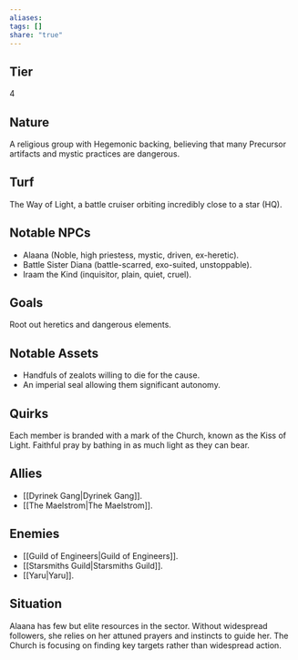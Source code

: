```yaml
---
aliases: 
tags: []
share: "true"
---
```

## Tier

4

## Nature

A religious group with Hegemonic backing, believing that many Precursor artifacts and mystic practices are dangerous.

## Turf

The Way of Light, a battle cruiser orbiting incredibly close to a star (HQ).

## Notable NPCs

- Alaana (Noble, high priestess, mystic, driven, ex-heretic).
- Battle Sister Diana (battle-scarred, exo-suited, unstoppable).
- Iraam the Kind (inquisitor, plain, quiet, cruel).


## Goals

Root out heretics and dangerous elements.

## Notable Assets

- Handfuls of zealots willing to die for the cause.
- An imperial seal allowing them significant autonomy.


## Quirks

Each member is branded with a mark of the Church, known as the Kiss of Light. Faithful pray by bathing in as much light as they can bear.

## Allies

- [[Dyrinek Gang|Dyrinek Gang]].
- [[The Maelstrom|The Maelstrom]].


## Enemies

- [[Guild of Engineers|Guild of Engineers]].
- [[Starsmiths Guild|Starsmiths Guild]].
- [[Yaru|Yaru]].


## Situation

Alaana has few but elite resources in the sector. Without widespread followers, she relies on her attuned prayers and instincts to guide her. The Church is focusing on finding key targets rather than widespread action.

